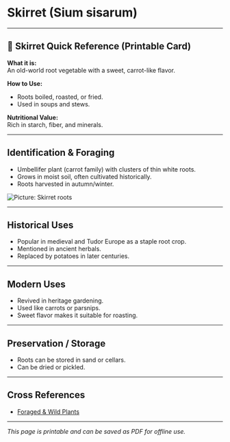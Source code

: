 # Skirret (Sium sisarum)

---

## 📜 Skirret Quick Reference (Printable Card)

**What it is:**  
An old-world root vegetable with a sweet, carrot-like flavor.  

**How to Use:**  
- Roots boiled, roasted, or fried.  
- Used in soups and stews.  

**Nutritional Value:**  
Rich in starch, fiber, and minerals.  

---

## Identification & Foraging  

- Umbellifer plant (carrot family) with clusters of thin white roots.  
- Grows in moist soil, often cultivated historically.  
- Roots harvested in autumn/winter.  

![Picture: Skirret roots](placeholder-skirret.jpg)

---

## Historical Uses  

- Popular in medieval and Tudor Europe as a staple root crop.  
- Mentioned in ancient herbals.  
- Replaced by potatoes in later centuries.  

---

## Modern Uses  

- Revived in heritage gardening.  
- Used like carrots or parsnips.  
- Sweet flavor makes it suitable for roasting.  

---

## Preservation / Storage  

- Roots can be stored in sand or cellars.  
- Can be dried or pickled.  

---

## Cross References  

- [Foraged & Wild Plants](plants-foraging.md)  

---

*This page is printable and can be saved as PDF for offline use.*
